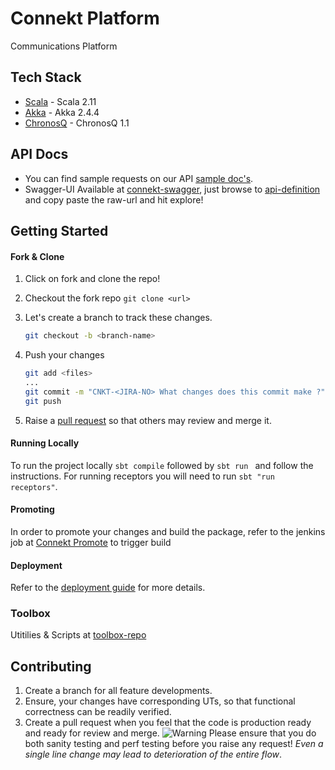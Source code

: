 Connekt Platform
========================

Communications Platform

Tech Stack 
---------------------
* [Scala] - Scala 2.11
* [Akka] - Akka 2.4.4
* [ChronosQ] - ChronosQ 1.1

[Scala]:http://www.scala-lang.org
[Akka]:http://doc.akka.io/docs/akka/2.4.4/scala.html
[ChronosQ]:https://github.com/flipkart-incubator/chronosq

API Docs
---------------------

- You can find sample requests on our API [sample doc's](https://docs.google.com/document/d/1SgIZHrXTTSmuvL-fyr7hLV7Dzwg_npgu4OHtUanztYk/edit#).
- Swagger-UI Available at [connekt-swagger](http://fk-connekt-sandbox-0001.nm.flipkart.com:9991/), just browse to [api-definition](https://github.com/Flipkart/connekt-toolbox/blob/HEAD/schema/swagger-api.yaml) and copy paste the raw-url and hit explore!

Getting Started
---------------------

#### Fork & Clone ###
1. Click on fork and clone the repo!
2. Checkout the fork repo `git clone <url>`
3. Let's create a branch to track these changes.
	
	```bash
	git checkout -b <branch-name>
	```

4. Push your changes

	```bash
	git add <files>
	...
	git commit -m "CNKT-<JIRA-NO> What changes does this commit make ?"
	git push
	```

5. Raise a [pull request](https://help.github.com/articles/creating-a-pull-request/) so that others may review and merge it.

#### Running Locally
To run the project locally ``sbt compile`` followed by ``sbt run `` and follow the instructions. For running receptors you will need to run ``sbt "run receptors"``.

#### Promoting
In order to promote your changes and build the package, refer to the jenkins job at [Connekt Promote](https://jenkins-master-cp.nm.flipkart.com/view/Connekt/job/promote_connekt/) to trigger build

#### Deployment
Refer to the [deployment guide](https://github.com/Flipkart/connekt-toolbox/blob/HEAD/resources/deployer/README.md) for more details.

### Toolbox
Utitilies & Scripts at [toolbox-repo](https://github.com/Flipkart/connekt-toolbox) 

Contributing
-------------------------

1. Create a branch for all feature developments.
2. Ensure, your changes have corresponding UTs, so that functional correctness can be readily verified.
3. Create a pull request when you feel that the code is production ready and ready for review and merge. ![Warning](http://icons.iconarchive.com/icons/paomedia/small-n-flat/16/sign-warning-icon.png) Please ensure that you do both sanity testing and perf testing before you raise any request! _Even a single line change may lead to deterioration of the entire flow_.





